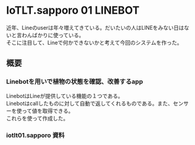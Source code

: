 # IoTLT.sapporo 01 LINEBOT
近年、Lineのuserは年々増えてきている。だいたいの人はLINEをみない日はないと言わんばかりに使っている。  
そこに注目して、Lineで何かできないかと考えて今回のシステムを作った。  
## 概要  
### Linebotを用いで植物の状態を確認、改善するapp  
LinebotはLineが提供している機能の１つである。  
Linebotはcallしたものに対して自動で返してくれるものである。また、センサーを使って値を取得できる。  
これらを使って作成した。  
### iotlt01.sapporo 資料  

